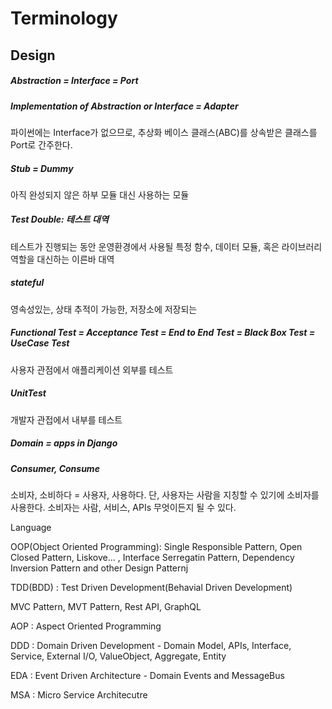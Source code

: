 # Terminology

## Design

##### Abstraction = Interface = Port

##### Implementation of Abstraction or Interface = Adapter

파이썬에는 Interface가 없으므로, 추상화 베이스 클래스(ABC)를 상속받은 클래스를 Port로 간주한다.

##### Stub = Dummy

아직 완성되지 않은 하부 모듈 대신 사용하는 모듈

##### Test Double: 테스트 대역

테스트가 진행되는 동안 운영환경에서 사용될 특정 함수, 데이터 모듈, 혹은 라이브러리 역할을 대신하는 이른바 대역

##### stateful

영속성있는, 상태 추적이 가능한, 저장소에 저장되는

##### Functional Test = Acceptance Test = End to End Test = Black Box Test = UseCase Test

사용자 관점에서 애플리케이션 외부를 테스트

##### UnitTest

개발자 관접에서 내부를 테스트

##### Domain = apps in Django

##### Consumer, Consume

소비자, 소비하다 = 사용자, 사용하다. 단, 사용자는 사람을 지칭할 수 있기에 소비자를 사용한다. 소비자는 사람, 서비스, APIs 무엇이든지 될 수 있다.

Language 

OOP(Object Oriented Programming): Single Responsible Pattern, Open Closed Pattern, Liskove... , Interface Serregatin Pattern, Dependency Inversion Pattern and other Design Patternj

TDD(BDD) : Test Driven Development(Behavial Driven Development)

MVC Pattern, MVT Pattern, Rest API, GraphQL

AOP : Aspect Oriented Programming

DDD : Domain Driven Development - Domain Model, APIs, Interface, Service, External I/O, ValueObject, Aggregate, Entity

EDA : Event Driven Architecture - Domain Events and MessageBus

MSA : Micro Service Architecutre 